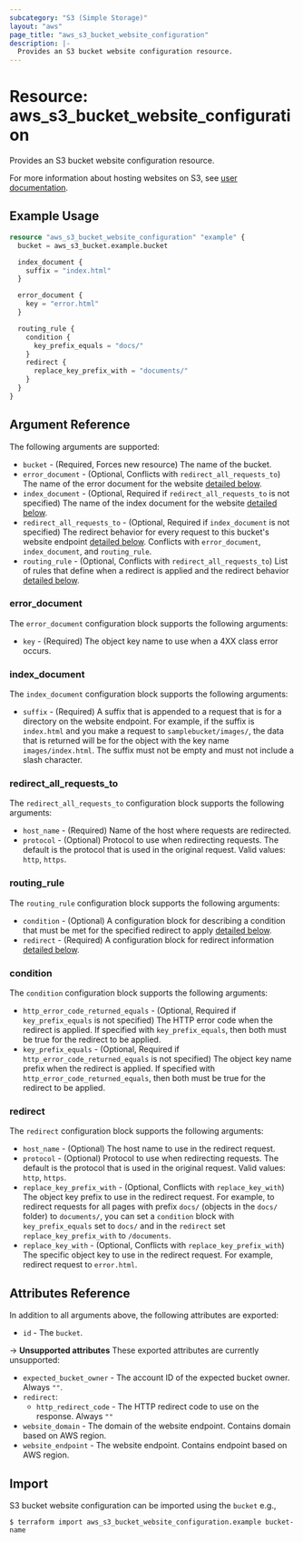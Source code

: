 ```yaml
---
subcategory: "S3 (Simple Storage)"
layout: "aws"
page_title: "aws_s3_bucket_website_configuration"
description: |-
  Provides an S3 bucket website configuration resource.
---
```


[hosting-website]: https://docs.cloud.croc.ru/en/services/object_storage/operations.html#objectstoragestaticwebsitesmanual

# Resource: aws_s3_bucket_website_configuration

Provides an S3 bucket website configuration resource.

For more information about hosting websites on S3, see [user documentation][hosting-website].

## Example Usage

```terraform
resource "aws_s3_bucket_website_configuration" "example" {
  bucket = aws_s3_bucket.example.bucket

  index_document {
    suffix = "index.html"
  }

  error_document {
    key = "error.html"
  }

  routing_rule {
    condition {
      key_prefix_equals = "docs/"
    }
    redirect {
      replace_key_prefix_with = "documents/"
    }
  }
}
```

## Argument Reference

The following arguments are supported:

* `bucket` - (Required, Forces new resource) The name of the bucket.
* `error_document` - (Optional, Conflicts with `redirect_all_requests_to`) The name of the error document for the website [detailed below](#error_document).
* `index_document` - (Optional, Required if `redirect_all_requests_to` is not specified) The name of the index document for the website [detailed below](#index_document).
* `redirect_all_requests_to` - (Optional, Required if `index_document` is not specified) The redirect behavior for every request to this bucket's website endpoint [detailed below](#redirect_all_requests_to). Conflicts with `error_document`, `index_document`, and `routing_rule`.
* `routing_rule` - (Optional, Conflicts with `redirect_all_requests_to`) List of rules that define when a redirect is applied and the redirect behavior [detailed below](#routing_rule).

### error_document

The `error_document` configuration block supports the following arguments:

* `key` - (Required) The object key name to use when a 4XX class error occurs.

### index_document

The `index_document` configuration block supports the following arguments:

* `suffix` - (Required) A suffix that is appended to a request that is for a directory on the website endpoint.
For example, if the suffix is `index.html` and you make a request to `samplebucket/images/`, the data that is returned will be for the object with the key name `images/index.html`.
The suffix must not be empty and must not include a slash character.

### redirect_all_requests_to

The `redirect_all_requests_to` configuration block supports the following arguments:

* `host_name` - (Required) Name of the host where requests are redirected.
* `protocol` - (Optional) Protocol to use when redirecting requests. The default is the protocol that is used in the original request. Valid values: `http`, `https`.

### routing_rule

The `routing_rule` configuration block supports the following arguments:

* `condition` - (Optional) A configuration block for describing a condition that must be met for the specified redirect to apply [detailed below](#condition).
* `redirect` - (Required) A configuration block for redirect information [detailed below](#redirect).

### condition

The `condition` configuration block supports the following arguments:

* `http_error_code_returned_equals` - (Optional, Required if `key_prefix_equals` is not specified) The HTTP error code when the redirect is applied. If specified with `key_prefix_equals`, then both must be true for the redirect to be applied.
* `key_prefix_equals` - (Optional, Required if `http_error_code_returned_equals` is not specified) The object key name prefix when the redirect is applied. If specified with `http_error_code_returned_equals`, then both must be true for the redirect to be applied.

### redirect

The `redirect` configuration block supports the following arguments:

* `host_name` - (Optional) The host name to use in the redirect request.
* `protocol` - (Optional) Protocol to use when redirecting requests. The default is the protocol that is used in the original request. Valid values: `http`, `https`.
* `replace_key_prefix_with` - (Optional, Conflicts with `replace_key_with`) The object key prefix to use in the redirect request. For example, to redirect requests for all pages with prefix `docs/` (objects in the `docs/` folder) to `documents/`, you can set a `condition` block with `key_prefix_equals` set to `docs/` and in the `redirect` set `replace_key_prefix_with` to `/documents`.
* `replace_key_with` - (Optional, Conflicts with `replace_key_prefix_with`) The specific object key to use in the redirect request. For example, redirect request to `error.html`.

## Attributes Reference

In addition to all arguments above, the following attributes are exported:

* `id` - The `bucket`.

->  **Unsupported attributes**
These exported attributes are currently unsupported:

* `expected_bucket_owner` - The account ID of the expected bucket owner. Always `""`.
* `redirect`:
    * `http_redirect_code` - The HTTP redirect code to use on the response. Always `""`
* `website_domain` - The domain of the website endpoint. Contains domain based on AWS region.
* `website_endpoint` - The website endpoint. Contains endpoint based on AWS region.

## Import

S3 bucket website configuration can be imported using the `bucket` e.g.,

```
$ terraform import aws_s3_bucket_website_configuration.example bucket-name
```

